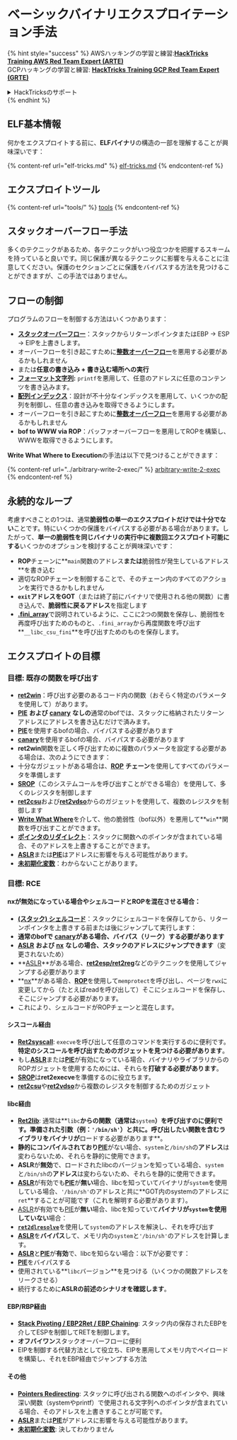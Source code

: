 # ベーシックバイナリエクスプロイテーション手法

{% hint style="success" %}
AWSハッキングの学習と練習:<img src="/.gitbook/assets/arte.png" alt="" data-size="line">[**HackTricks Training AWS Red Team Expert (ARTE)**](https://training.hacktricks.xyz/courses/arte)<img src="/.gitbook/assets/arte.png" alt="" data-size="line">\
GCPハッキングの学習と練習: <img src="/.gitbook/assets/grte.png" alt="" data-size="line">[**HackTricks Training GCP Red Team Expert (GRTE)**<img src="/.gitbook/assets/grte.png" alt="" data-size="line">](https://training.hacktricks.xyz/courses/grte)

<details>

<summary>HackTricksのサポート</summary>

* [**サブスクリプションプラン**](https://github.com/sponsors/carlospolop)をチェックしてください！
* 💬 [**Discordグループ**](https://discord.gg/hRep4RUj7f)に参加するか、[**telegramグループ**](https://t.me/peass)に参加するか、**Twitter** 🐦 [**@hacktricks\_live**](https://twitter.com/hacktricks\_live)**をフォロー**してください。
* **HackTricks**と**HackTricks Cloud**のGitHubリポジトリにPRを提出して、ハッキングトリックを共有してください。

</details>
{% endhint %}

## ELF基本情報

何かをエクスプロイトする前に、**ELFバイナリ**の構造の一部を理解することが興味深いです：

{% content-ref url="elf-tricks.md" %}
[elf-tricks.md](elf-tricks.md)
{% endcontent-ref %}

## エクスプロイトツール

{% content-ref url="tools/" %}
[tools](tools/)
{% endcontent-ref %}

## スタックオーバーフロー手法

多くのテクニックがあるため、各テクニックがいつ役立つかを把握するスキームを持っていると良いです。同じ保護が異なるテクニックに影響を与えることに注意してください。保護のセクションごとに保護をバイパスする方法を見つけることができますが、この手法ではありません。

## フローの制御

プログラムのフローを制御する方法はいくつかあります：

* [**スタックオーバーフロー**](../stack-overflow/)：スタックからリターンポインタまたはEBP -> ESP -> EIPを上書きします。
* オーバーフローを引き起こすために[**整数オーバーフロー**](../integer-overflow.md)を悪用する必要があるかもしれません
* または**任意の書き込み + 書き込む場所への実行**
* [**フォーマット文字列**](../format-strings/)**:** `printf`を悪用して、任意のアドレスに任意のコンテンツを書き込みます。
* [**配列インデックス**](../array-indexing.md)：設計が不十分なインデックスを悪用して、いくつかの配列を制御し、任意の書き込みを取得できるようにします。
* オーバーフローを引き起こすために[**整数オーバーフロー**](../integer-overflow.md)を悪用する必要があるかもしれません
* **bof to WWW via ROP**：バッファオーバーフローを悪用してROPを構築し、WWWを取得できるようにします。

**Write What Where to Execution**の手法は以下で見つけることができます：

{% content-ref url="../arbitrary-write-2-exec/" %}
[arbitrary-write-2-exec](../arbitrary-write-2-exec/)
{% endcontent-ref %}

## 永続的なループ

考慮すべきことの1つは、通常**脆弱性の単一のエクスプロイトだけでは十分でない**ことです。特にいくつかの保護をバイパスする必要がある場合があります。したがって、**単一の脆弱性を同じバイナリの実行中に複数回エクスプロイト可能にする**いくつかのオプションを検討することが興味深いです：

* **ROP**チェーンに**`main`関数のアドレス**または**脆弱性が発生しているアドレス**を書き込む
* 適切なROPチェーンを制御することで、そのチェーン内のすべてのアクションを実行できるかもしれません
* **`exit`アドレスをGOT**（または終了前にバイナリで使用される他の関数）に書き込んで、**脆弱性に戻るアドレス**を指定します
* [**.fini\_array**](../arbitrary-write-2-exec/www2exec-.dtors-and-.fini\_array.md#eternal-loop)で説明されているように、ここに2つの関数を保存し、脆弱性を再度呼び出すためのものと、`.fini_array`から再度関数を呼び出す**`__libc_csu_fini`**を呼び出すためのものを保存します。

## エクスプロイトの目標

### 目標: 既存の関数を呼び出す

* [**ret2win**](./#ret2win)：呼び出す必要のあるコード内の関数（おそらく特定のパラメータを使用して）があります。
* [**PIE**](../common-binary-protections-and-bypasses/pie/) **および** [**canary**](../common-binary-protections-and-bypasses/stack-canaries/) **なしの**通常のbofでは、スタックに格納されたリターンアドレスにアドレスを書き込むだけで済みます。
* [**PIE**](../common-binary-protections-and-bypasses/pie/)を使用するbofの場合、バイパスする必要があります
* [**canary**](../common-binary-protections-and-bypasses/stack-canaries/)を使用するbofの場合、バイパスする必要があります
* **ret2win**関数を正しく呼び出すために複数のパラメータを設定する必要がある場合は、次のようにできます：
* 十分なガジェットがある場合は、[**ROP**](./#rop-and-ret2...-techniques) **チェーン**を使用してすべてのパラメータを準備します
* [**SROP**](../rop-return-oriented-programing/srop-sigreturn-oriented-programming/)（このシステムコールを呼び出すことができる場合）を使用して、多くのレジスタを制御します
* [**ret2csu**](../rop-return-oriented-programing/ret2csu.md)および[**ret2vdso**](../rop-return-oriented-programing/ret2vdso.md)からのガジェットを使用して、複数のレジスタを制御します
* [**Write What Where**](../arbitrary-write-2-exec/)を介して、他の脆弱性（bof以外）を悪用して**`win`**関数を呼び出すことができます。
* [**ポインタのリダイレクト**](../stack-overflow/pointer-redirecting.md)：スタックに関数へのポインタが含まれている場合、そのアドレスを上書きすることができます。
* [**ASLR**](../common-binary-protections-and-bypasses/aslr/)または[**PIE**](../common-binary-protections-and-bypasses/pie/)はアドレスに影響を与える可能性があります。
* [**未初期化変数**](../stack-overflow/uninitialized-variables.md)：わからないことがあります。

### 目標: RCE

#### nxが無効になっている場合やシェルコードとROPを混在させる場合：

* [**(スタック) シェルコード**](./#stack-shellcode)：スタックにシェルコードを保存してから、リターンポインタを上書きする前または後にジャンプして実行します：
* **通常のbofで** [**canary**](../common-binary-protections-and-bypasses/stack-canaries/)**がある場合、バイパス（リーク）する必要があります**
* **[ASLR](../common-binary-protections-and-bypasses/aslr/)** **および** [**nx**](../common-binary-protections-and-bypasses/no-exec-nx.md) **なしの場合、スタックのアドレスにジャンプできます**（変更されないため）
* **[ASLR](../common-binary-protections-and-bypasses/aslr/)**がある場合、[**ret2esp/ret2reg**](../rop-return-oriented-programing/ret2esp-ret2reg.md)などのテクニックを使用してジャンプする必要があります
* **[nx](../common-binary-protections-and-bypasses/no-exec-nx.md)**がある場合、[**ROP**](../rop-return-oriented-programing/)を使用して`memprotect`を呼び出し、ページを`rwx`に変更してから（たとえばreadを呼び出して）そこにシェルコードを保存し、そこにジャンプする必要があります。
* これにより、シェルコードがROPチェーンと混在します。
#### シスコール経由

* [**Ret2syscall**](../rop-return-oriented-programing/rop-syscall-execv/): `execve`を呼び出して任意のコマンドを実行するのに便利です。**特定のシスコールを呼び出すためのガジェットを見つける必要があります**。
* もし[**ASLR**](../common-binary-protections-and-bypasses/aslr/)または[**PIE**](../common-binary-protections-and-bypasses/pie/)が有効になっている場合、バイナリやライブラリからのROPガジェットを使用するためには、それらを**打破する必要があります**。
* [**SROP**](../rop-return-oriented-programing/srop-sigreturn-oriented-programming/)は**ret2execve**を準備するのに役立ちます。
* [**ret2csu**](../rop-return-oriented-programing/ret2csu.md)や[**ret2vdso**](../rop-return-oriented-programing/ret2vdso.md)から複数のレジスタを制御するためのガジェット

#### libc経由

* [**Ret2lib**](../rop-return-oriented-programing/ret2lib/): 通常は**`libc`**からの関数（通常は**`system`**）を呼び出すのに便利です。準備された引数（例：`'/bin/sh'`）と共に。呼び出したい関数を含むライブラリをバイナリが**ロードする必要があります**。
* **静的にコンパイルされており**[**PIE**](../common-binary-protections-and-bypasses/pie/)がない場合、`system`と`/bin/sh`の**アドレス**は変わらないため、それらを静的に使用できます。
* **ASLR**が**無効**で、ロードされたlibcのバージョンを知っている場合、`system`と`/bin/sh`の**アドレス**は変わらないため、それらを静的に使用できます。
* [**ASLR**](../common-binary-protections-and-bypasses/aslr/)が有効でも[**PIE**](../common-binary-protections-and-bypasses/pie/)が**無い**場合、libcを知っていてバイナリが`system`を使用している場合、`'/bin/sh'`のアドレスと共に**GOT内のsystemのアドレスに`ret`**することが可能です（これを解明する必要があります）。
* [ASLR](../common-binary-protections-and-bypasses/aslr/)が有効でも[PIE](../common-binary-protections-and-bypasses/pie/)が**無い**場合、libcを知っていて**バイナリが`system`を使用していない**場合：
* [**`ret2dlresolve`**](../rop-return-oriented-programing/ret2dlresolve.md)を使用して`system`のアドレスを解決し、それを呼び出す&#x20;
* [**ASLR**](../common-binary-protections-and-bypasses/aslr/)を**バイパス**して、メモリ内の`system`と`'/bin/sh'`のアドレスを計算します。
* [**ASLR**](../common-binary-protections-and-bypasses/aslr/)と[**PIE**](../common-binary-protections-and-bypasses/pie/)が**有効**で、libcを知らない場合：以下が必要です：
* [**PIE**](../common-binary-protections-and-bypasses/pie/)をバイパスする
* 使用されている**`libc`バージョン**を見つける（いくつかの関数アドレスをリークさせる）
* 続行するために**ASLRの前述のシナリオを確認します**。

#### EBP/RBP経由

* [**Stack Pivoting / EBP2Ret / EBP Chaining**](../stack-overflow/stack-pivoting-ebp2ret-ebp-chaining.md): スタック内の保存されたEBPを介してESPを制御してRETを制御します。
* **オフバイワン**スタックオーバーフローに便利
* EIPを制御する代替方法として役立ち、EIPを悪用してメモリ内でペイロードを構築し、それをEBP経由でジャンプする方法

#### その他

* [**Pointers Redirecting**](../stack-overflow/pointer-redirecting.md): スタックに呼び出される関数へのポインタや、興味深い関数（systemやprintf）で使用される文字列へのポインタが含まれている場合、そのアドレスを上書きすることが可能です。
* [**ASLR**](../common-binary-protections-and-bypasses/aslr/)または[**PIE**](../common-binary-protections-and-bypasses/pie/)がアドレスに影響を与える可能性があります。
* [**未初期化変数**](../stack-overflow/uninitialized-variables.md): 決してわかりません
